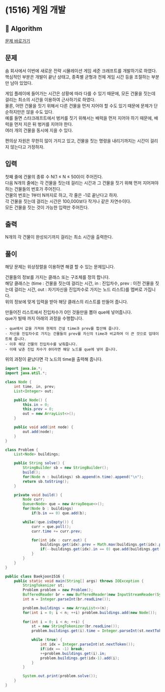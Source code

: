# (1516) 게임 개발
## :100: Algorithm
[문제 바로가기](https://www.acmicpc.net/problem/1516)
## 문제
숌 회사에서 이번에 새로운 전략 시뮬레이션 게임 세준 크래프트를 개발하기로 하였다.  
핵심적인 부분은 개발이 끝난 상태고, 종족별 균형과 전체 게임 시간 등을 조절하는 부분만 남아 있었다.

게임 플레이에 들어가는 시간은 상황에 따라 다를 수 있기 때문에, 모든 건물을 짓는데 걸리는 최소의 시간을 이용하여 근사하기로 하였다.  
물론, 어떤 건물을 짓기 위해서 다른 건물을 먼저 지어야 할 수도 있기 때문에 문제가 단순하지만은 않을 수도 있다.  
예를 들면 스타크래프트에서 벙커를 짓기 위해서는 배럭을 먼저 지어야 하기 때문에, 배럭을 먼저 지은 뒤 벙커를 지어야 한다.  
여러 개의 건물을 동시에 지을 수 있다.

편의상 자원은 무한히 많이 가지고 있고, 건물을 짓는 명령을 내리기까지는 시간이 걸리지 않는다고 가정하자.

## 입력
첫째 줄에 건물의 종류 수 N(1 ≤ N ≤ 500)이 주어진다.  
다음 N개의 줄에는 각 건물을 짓는데 걸리는 시간과 그 건물을 짓기 위해 먼저 지어져야 하는 건물들의 번호가 주어진다.  
건물의 번호는 1부터 N까지로 하고, 각 줄은 -1로 끝난다고 하자.  
각 건물을 짓는데 걸리는 시간은 100,000보다 작거나 같은 자연수이다.  
모든 건물을 짓는 것이 가능한 입력만 주어진다.

## 출력
N개의 각 건물이 완성되기까지 걸리는 최소 시간을 출력한다.

## 풀이
해당 문제는 위상정렬을 이용하면 해결 할 수 있는 문제입니다.  

건물들의 정보를 가지는 클래스 또는 구조체를 정의 합니다.  
해당 클래스는 (time : 건물을 짓는데 걸리는 시간, in : 진입차수, prev : 이전 건물을 짓는데 걸리는 시간, out : 자기자신을 진입차수로 가지는 노드 리스트)를 멥버로 가집니다.  
위의 정보에 맞게 입력을 받아 해당 클래스의 리스트를 만들어 줍니다.  

만들어진 리스트에서 진입차수가 0인 것들만을 뽑아 que에 넣어줍니다.  
que가 빌때 까지 아래의 과정을 수행합니다.  

    - que에서 값을 가져와 현제의 건설 time과 prev를 합산해 줍니다.  
    - 자신을 진입차수로 가지는 건물들의 prev를 자신의 time과 비교하여 더 큰 것으로 업데이트해 줍니다.  
    - 이후 해당 건물의 진입차수를 낮춰줍니다.  
    - 이때 낮춘 진입 차수가 0이라면 해당 노드를 que에 넣어 줍니다.

위의 과정이 끝났다면 각 노드의 time을 출력해 줍니다.


```java
import java.io.*;
import java.util.*;

class Node {
    int time, in, prev;
    List<Integer> out;

    public Node() {
        this.in = 0;
        this.prev = 0;
        out = new ArrayList<>();
    }

    public void add(int node) {
        out.add(node);
    }
}

class Problem {
    List<Node> buildings;

    public String solve() {
        StringBuilder sb = new StringBuilder();
        build();
        for(Node n : buildings) sb.append(n.time).append("\n");
        return sb.toString();
    }

    private void build() {
        Node curr;
        Queue<Node> que = new ArrayDeque<>();
        for(Node b : buildings)
            if(b.in == 0) que.add(b);

        while(!que.isEmpty()) {
            curr = que.poll();
            curr.time += curr.prev;

            for(int idx : curr.out) {
                buildings.get(idx).prev = Math.max(buildings.get(idx).prev, curr.time);
                if(--buildings.get(idx).in == 0) que.add(buildings.get(idx));
            }
        }
    }
}

public class Baekjoon1516 {
    public static void main(String[] args) throws IOException {
        StringTokenizer st;
        Problem problem = new Problem();
        BufferedReader br = new BufferedReader(new InputStreamReader(System.in));
        int n = Integer.parseInt(br.readLine());

        problem.buildings = new ArrayList<>(n);
        for(int i = 0; i < n; ++i) problem.buildings.add(new Node());
        
        for(int i = 0; i < n; ++i) {
            st = new StringTokenizer(br.readLine());
            problem.buildings.get(i).time = Integer.parseInt(st.nextToken());

            while (true) {
                int idx = Integer.parseInt(st.nextToken());
                if(idx == -1) break;
                ++problem.buildings.get(i).in;
                problem.buildings.get(idx-1).add(i);
            }
        }

        System.out.print(problem.solve());
    }
}
```